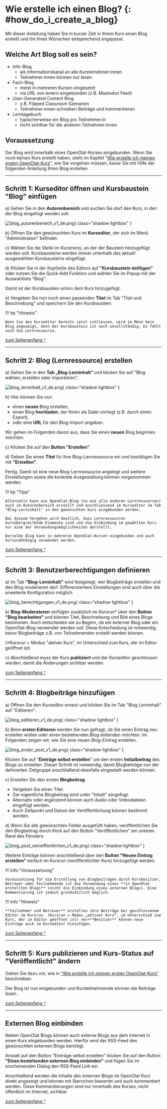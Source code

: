 # Wie erstelle ich einen Blog? {: #how_do_i_create_a_blog}

Mit dieser Anleitung haben Sie in kurzer Zeit in Ihrem Kurs einen Blog
erstellt und ihn Ihren Wünschen entsprechend angepasst.

## Welche Art Blog soll es sein?

* Info-Blog
    - als Informationskanal an alle Kursteinehmer:innen
    - Teilnehmer:innen können nur lesen
* Fach-Blog 
    - meist in mehreren Kursen eingesetzt
    - via URL von extern eingebunden (z.B. Mastodon Feed)   
* User-Generated Content Blog
    - z.B. Flipped Classroom Szenarien
    - Teilnehmer:innen schreiben Beiträge und kommentieren
* Lerntagebuch
    - typischerweise ein Blog pro Teilnehmer:in
    - nicht sichtbar für die anderen Teilnehmer:innen


##  Voraussetzung

Der Blog wird innerhalb eines OpenOlat-Kurses eingebunden. Wenn Sie noch keinen Kurs erstellt haben, steht im Kapitel "[Wie erstelle ich meinen ersten OpenOlat-Kurs](../my_first_course/my_first_course.de.md)", wie Sie vorgehen müssen, bevor Sie mit Hilfe der folgenden Anleitung Ihren Blog erstellen.

---

## Schritt 1: Kurseditor öffnen und Kursbaustein "Blog" einfügen  

a) Gehen Sie in den **Autorenbereich** und suchen Sie dort den Kurs, in den der Blog eingefügt werden soll.
  
![blog_autorenbereich_v1_de.png](assets/blog_autorenbereich_v1_de.png){ class="shadow lightbox" }  

b) Öffnen Sie den gewünschten Kurs im **Kurseditor**, der sich im Menü "Administration" befindet.

c) Wählen Sie die Stelle im Kursmenü, an der der Baustein hinzugefügt werden soll. Kursbausteine werden immer unterhalb des aktuell ausgewählten Kursbausteins eingefügt. 

d) Klicken Sie in der Kopfzeile des Editors auf **"Kursbaustein einfügen"** oder nutzen Sie die Quick-Add Funktion und wählen Sie im Popup mit der Auswahlliste "Blog".

Damit ist der Kursbaustein schon dem Kurs hinzugefügt.

e) Vergeben Sie nun noch einen passenden **Titel** im Tab "Titel und Beschreibung" und speichern Sie den Kursbaustein.  

!!! tip "Hinweis"

    Wenn Sie den Kurseditor bereits jetzt schliessen, wird im Menü kein Blog angezeigt, denn der Kursbaustein ist noch unvollständig. Es fehlt noch die Lernressource.

[zum Seitenanfang ^](#how_do_i_create_a_blog)

---

## Schritt 2: Blog (Lernressource) erstellen  

a) Gehen Sie in den <b>Tab „Blog-Lerninhalt“</b> und klicken Sie auf "Blog wählen, erstellen oder importieren".

![blog_lerninhalt_v1_de.png](assets/blog_lerninhalt_v1_de.png){ class="shadow lightbox" }  

b) Hier können Sie nun 

* einen **neuen** Blog erstellen, 
* einen Blog **hochladen**, der Ihnen als Datei vorliegt (z.B. durch einen Export), 
* oder eine **URL** für den Blog-Import angeben.

Wir gehen im Folgenden davon aus, dass Sie einen **neuen** Blog beginnen möchten. 
  
c) Klicken Sie auf den **Button "Erstellen“**. 

d) Geben Sie einen **Titel** für Ihre Blog-Lernressource ein und bestätigen Sie mit <b>"Erstellen"</b>. 

Fertig. Damit ist eine neue Blog-Lernressource angelegt und weitere Einstellungen sowie die konkrete Ausgestaltung können vorgenommen werden.

!!! tip "Tipp"

    Alternativ kann ein OpenOlat-Blog (so wie alle anderen Lernressourcen) auch im Autorenbereich erstellt und anschliessend im Kurseditor im Tab "Blog-Lerninhalt" in den gewünschten Kurs eingebunden werden. 
    
    Bei diesem Vorgehen wird deutlich, dass Lernressourcen kursübergreifende Elemente sind und die Einbindung im gewählten Kurs nur eine der Verwendungsmöglichkeiten darstellt. 
    
    Derselbe Blog kann in mehreren OpenOlat-Kursen eingebunden und auch kursunabhängig verwendet werden.

[zum Seitenanfang ^](#how_do_i_create_a_blog)

---  

## Schritt 3: Benutzerberechtigungen definieren 

a) Im Tab **"Blog-Lerninhalt"** wird festgelegt, wer Blogbeiträge erstellen und den Blog moderieren darf. 
Differenziertere Einstellungen sind auch über die erweiterte Konfiguration möglich. 

![blog_berechtigungen_v1_de.png](assets/blog_berechtigungen_v1_de.png){ class="shadow lightbox" }  

b) **Blog-Moderatoren** verfügen zusätzlich im Kursrun* über den <b>Button "Blog bearbeiten"</b> und können Titel, Beschreibung und Bild eines Blogs bestimmen. Auch entscheiden sie zu Beginn, ob ein externer Blog oder ein OpenOlat-Blog verwendet werden soll. Diese Entscheidung ist notwendig, bevor Blogbeiträge z.B. von Teilnehmenden erstellt werden können.

(*Kursrun = Modus "aktiver Kurs", im Unterschied zum Kurs, der im Editor geöffnet ist)

c) Abschließend muss der Kurs **publiziert** und der Kurseditor geschlossen werden, damit die Änderungen sichtbar werden. 

[zum Seitenanfang ^](#how_do_i_create_a_blog)

---

## Schritt 4: Blogbeiträge hinzufügen  

a) Öffnen Sie den Kurseditor erneut und klicken Sie im Tab "Blog Lerninhalt" auf "Editieren".

![blog_editieren_v1_de.png](assets/blog_editieren_v1_de.png){ class="shadow lightbox" } 

b) Beim **ersten Editieren** werden Sie nun gefragt, ob Sie einen Eintrag neu erstellen wollen oder einen bestehenden Blog einbinden möchten. Im Folgenden zeigen wir, wie Sie eine neuen Blog-Eintrag erstellen.

![blog_erster_post_v1_de.png](assets/blog_erster_post_v1_de.png){ class="shadow lightbox" }  
  
Klicken Sie auf "**Einträge selbst erstellen**" um den ersten **Initialbeitrag** des Blogs zu erstellen.  Dieser Schritt ist notwendig, damit Blogbeiträge von der definierten Zielgruppe anschließend ebenfalls eingestellt werden können.

c) Erstellen Sie den ersten **Blogbeitrag**.

* Vergeben Sie einen Titel.
* Der eigentliche Blogbeitrag wird unter "Inhalt" eingefügt.
* Alternativ oder ergänzend können auch Audio oder Videodateien eingefügt werden.
* Auch Zeitpunkt und Datum der Veröffentlichung können bestimmt werden.

d) Wenn Sie alle gewünschten Felder ausgefüllt haben, veröffentlichen Sie den Blogbeitrag durch Klick auf den Button "Veröffentlichen" am unteren Rand des Fensters.

![blog_post_veroeffentlichen_v1_de.png](assets/blog_post_veroeffentlichen_v1_de.png){ class="shadow lightbox" }  

Weitere Einträge können anschließend über den <b>Button "Neuen Eintrag erstellen"</b> einfach im
Kursrun (veröffentlichter Kurs) hinzugefügt werden.  

!!! info "Voraussetzung"

    Voraussetzung für die Erstellung von Blogbeiträgen durch Kursbesitzer, Betreuer oder Teilnehmende ist die Verwendung eines **in OpenOlat erstellten Blogs** (nicht die Einbindung eines externen Blogs). Eine Kommentierung ist jedoch grundsätzlich möglich. 

!!! info "Hinweis"

    **Teilnehmer und Betreuer** erstellen ihre Beiträge bei geschlossenem Editor im Kursrun. (Kursrun = Modus „aktiver Kurs“, im Unterschied zum Kurs, der im Editor geöffnet ist) <br>**Besitzer** können neue Einträge auch im Kurseditor hinzufügen.

[zum Seitenanfang ^](#how_do_i_create_a_blog)

---

## Schritt 5: Kurs publizieren und Kurs-Status auf "Veröffentlicht" ändern  
  
Gehen Sie dazu vor, wie in ["Wie erstelle ich meinen ersten OpenOlat-Kurs"](../my_first_course/my_first_course.de.md) beschrieben.

Der Blog ist nun eingebunden und Kursteilnehmende können die Beiträge lesen.

[zum Seitenanfang ^](#how_do_i_create_a_blog)

---

## Externen Blog einbinden

 Neben OpenOlat Blogs können auch externe Blogs aus dem Internet in einen Kurs eingebunden werden. Hierfür wird der RSS-Feed des gewünschten externen Blogs benötigt. 
 
 Anstatt auf den Button "Einträge selbst erstellen" klicken Sie auf den Button **"Einen bestehenden externen Blog einbinden"** und fügen Sie im erscheinenden Dialog den RSS-Feed Link ein.

 Anschließend werden die Inhalte des externen Blogs im OpenOlat Kurs direkt angezeigt und können mit Sternchen bewertet und auch kommentiert werden. Diese Kommentierungen sind nur innerhalb des Kurses, nicht öffentlich im Internet, sichtbar.

[zum Seitenanfang ^](#how_do_i_create_a_blog)

  

  

